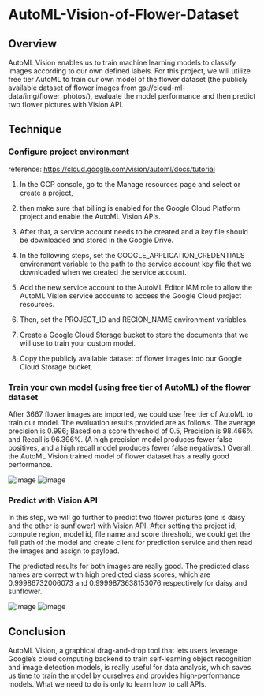 # AutoML-Vision-of-Flower-Dataset

## Overview 
AutoML Vision enables us to train machine learning models to classify images according to our own defined labels. For this project, we will utilize free tier AutoML to train our own model of the flower dataset (the publicly available dataset of flower images from gs://cloud-ml-data/img/flower_photos/), evaluate the model performance and then predict two flower pictures with Vision API.

## Technique 
### Configure project environment
reference: https://cloud.google.com/vision/automl/docs/tutorial

1. In the GCP console, go to the Manage resources page and select or create a project,

2. then make sure that billing is enabled for the Google Cloud Platform project and enable the AutoML Vision APIs.

3. After that, a service account needs to be created and a key file should be downloaded and stored in the Google Drive. 

4. In the following steps, set the GOOGLE_APPLICATION_CREDENTIALS environment variable to the path to the service account key file that we downloaded when we created the service account. 

5. Add the new service account to the AutoML Editor IAM role to allow the AutoML Vision service accounts to access the Google Cloud project resources. 

6. Then, set the PROJECT_ID and REGION_NAME environment variables. 

7. Create a Google Cloud Storage bucket to store the documents that we will use to train your custom model.

8. Copy the publicly available dataset of flower images into our Google Cloud Storage bucket.

### Train your own model (using free tier of AutoML) of the flower dataset

After 3667 flower images are imported, we could use free tier of AutoML to train our model. The evaluation results provided are as follows. The average precision is 0.996; Based on a score threshold of 0.5, Precision is 98.466% and Recall is 96.396%. (A high precision model produces fewer false positives, and a high recall model produces fewer false negatives.) Overall, the AutoML Vision trained model of flower dataset has a really good performance.

![image](https://user-images.githubusercontent.com/43686840/54245122-cafc1700-44ec-11e9-9ad3-a6b16138af22.png)
![image](https://user-images.githubusercontent.com/43686840/54245282-7c9b4800-44ed-11e9-82c7-742fd2715959.png)

### Predict with Vision API

In this step, we will go further to predict two flower pictures (one is daisy and the other is sunflower) with Vision API. After setting the project id, compute region, model id, file name and score threshold, we could get the full path of the model and create client for prediction service and then read the images and assign to payload. 

The predicted results for both images are really good. The predicted class names are correct with high predicted class scores, which are 0.99986732006073 and 0.9999873638153076 respectively for daisy and sunflower.

![image](https://user-images.githubusercontent.com/43686840/54245376-cedc6900-44ed-11e9-9f19-0c3afea85a03.png)
![image](https://user-images.githubusercontent.com/43686840/54245378-d13ec300-44ed-11e9-9a28-9a33cbb118e6.png)

## Conclusion 
AutoML Vision, a graphical drag-and-drop tool that lets users leverage Google’s cloud computing backend to train self-learning object recognition and image detection models, is really useful for data analysis, which saves us time to train the model by ourselves and provides high-performance models. What we need to do is only to learn how to call APIs. 



